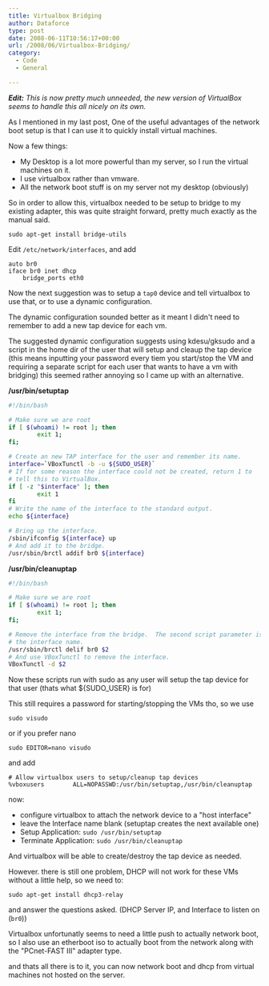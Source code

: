 ```yaml
---
title: Virtualbox Bridging
author: Dataforce
type: post
date: 2008-06-11T10:56:17+00:00
url: /2008/06/Virtualbox-Bridging/
category:
  - Code
  - General

---
```

_**Edit:** This is now pretty much unneeded, the new version of VirtualBox seems to handle this all nicely on its own._

As I mentioned in my last post, One of the useful advantages of the network boot setup is that I can use it to quickly install virtual machines.

Now a few things:

* My Desktop is a lot more powerful than my server, so I run the virtual machines on it.
* I use virtualbox rather than vmware.
* All the network boot stuff is on my server not my desktop (obviously) </ul>

So in order to allow this, virtualbox needed to be setup to bridge to my existing adapter, this was quite straight forward, pretty much exactly as the manual said.

<!--more-->

```shell
sudo apt-get install bridge-utils
```

Edit `/etc/network/interfaces`, and add

```shell
auto br0
iface br0 inet dhcp
    bridge_ports eth0
```

Now the next suggestion was to setup a `tap0` device and tell virtualbox to use that, or to use a dynamic configuration.

The dynamic configuration sounded better as it meant I didn't need to remember to add a new tap device for each vm.

The suggested dynamic configuration suggests using kdesu/gksudo and a script in the home dir of the user that will setup and cleaup the tap device (this means inputting your password every tiem you start/stop the VM and requiring a separate script for each user that wants to have a vm with bridging) this seemed rather annoying so I came up with an alternative.

**/usr/bin/setuptap**
```bash
#!/bin/bash

# Make sure we are root
if [ $(whoami) != root ]; then
        exit 1;
fi;

# Create an new TAP interface for the user and remember its name.
interface=`VBoxTunctl -b -u ${SUDO_USER}`
# If for some reason the interface could not be created, return 1 to
# tell this to VirtualBox.
if [ -z "$interface" ]; then
        exit 1
fi
# Write the name of the interface to the standard output.
echo ${interface}

# Bring up the interface.
/sbin/ifconfig ${interface} up
# And add it to the bridge.
/usr/sbin/brctl addif br0 ${interface}
```

**/usr/bin/cleanuptap**
```bash
#!/bin/bash

# Make sure we are root
if [ $(whoami) != root ]; then
        exit 1;
fi;

# Remove the interface from the bridge.  The second script parameter is
# the interface name.
/usr/sbin/brctl delif br0 $2
# And use VBoxTunctl to remove the interface.
VBoxTunctl -d $2
```

Now these scripts run with sudo as any user will setup the tap device for that user (thats what ${SUDO_USER} is for)

This still requires a password for starting/stopping the VMs tho, so we use

`sudo visudo`

or if you prefer nano

`sudo EDITOR=nano visudo`

and add

```shell
# Allow virtualbox users to setup/cleanup tap devices
%vboxusers        ALL=NOPASSWD:/usr/bin/setuptap,/usr/bin/cleanuptap
```

now:

* configure virtualbox to attach the network device to a "host interface"
* leave the Interface name blank (setuptap creates the next available one)
* Setup Application: `sudo /usr/bin/setuptap`
* Terminate Application: `sudo /usr/bin/cleanuptap`

And virtualbox will be able to create/destroy the tap device as needed.

However. there is still one problem, DHCP will not work for these VMs without a little help, so we need to:

```shell
sudo apt-get install dhcp3-relay
```

and answer the questions asked. (DHCP Server IP, and Interface to listen on (`br0`))

Virtualbox unfortunatly seems to need a little push to actually network boot, so I also use an etherboot iso to actually boot from the network along with the "PCnet-FAST III" adapter type.

and thats all there is to it, you can now network boot and dhcp from virtual machines not hosted on the server.
